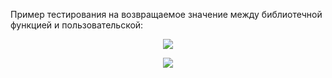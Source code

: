 Пример тестирования на возвращаемое значение между библиотечной функцией и пользовательской:
<p align="center">
  <img src="https://github.com/Macc0de/C_collection/assets/138070020/1c8538e1-0bd5-4f89-84fc-cd0beee63283">
</p>

<p align="center">
  <img src="https://github.com/Macc0de/C_collection/assets/138070020/8eedf84e-00e7-47cb-ae31-8b2285019687">
</p>
